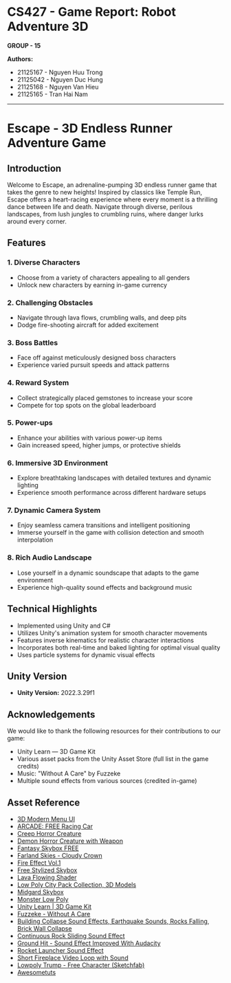 # CS427 - Game Report: Robot Adventure 3D  
**GROUP - 15**

**Authors:**
- 21125167 - Nguyen Huu Trong
- 21125042 - Nguyen Duc Hung
- 21125168 - Nguyen Van Hieu
- 21125165 - Tran Hai Nam

---

# Escape - 3D Endless Runner Adventure Game

## Introduction

Welcome to Escape, an adrenaline-pumping 3D endless runner game that takes the genre to new heights! Inspired by classics like Temple Run, Escape offers a heart-racing experience where every moment is a thrilling dance between life and death. Navigate through diverse, perilous landscapes, from lush jungles to crumbling ruins, where danger lurks around every corner.

## Features

### 1. Diverse Characters
- Choose from a variety of characters appealing to all genders
- Unlock new characters by earning in-game currency

### 2. Challenging Obstacles
- Navigate through lava flows, crumbling walls, and deep pits
- Dodge fire-shooting aircraft for added excitement

### 3. Boss Battles
- Face off against meticulously designed boss characters
- Experience varied pursuit speeds and attack patterns

### 4. Reward System
- Collect strategically placed gemstones to increase your score
- Compete for top spots on the global leaderboard

### 5. Power-ups
- Enhance your abilities with various power-up items
- Gain increased speed, higher jumps, or protective shields

### 6. Immersive 3D Environment
- Explore breathtaking landscapes with detailed textures and dynamic lighting
- Experience smooth performance across different hardware setups

### 7. Dynamic Camera System
- Enjoy seamless camera transitions and intelligent positioning
- Immerse yourself in the game with collision detection and smooth interpolation

### 8. Rich Audio Landscape
- Lose yourself in a dynamic soundscape that adapts to the game environment
- Experience high-quality sound effects and background music

## Technical Highlights

- Implemented using Unity and C#
- Utilizes Unity's animation system for smooth character movements
- Features inverse kinematics for realistic character interactions
- Incorporates both real-time and baked lighting for optimal visual quality
- Uses particle systems for dynamic visual effects


## Unity Version

- **Unity Version:** 2022.3.29f1


## Acknowledgements

We would like to thank the following resources for their contributions to our game:
- Unity Learn — 3D Game Kit
- Various asset packs from the Unity Asset Store (full list in the game credits)
- Music: "Without A Care" by Fuzzeke
- Multiple sound effects from various sources (credited in-game)

## Asset Reference
- [3D Modern Menu UI](https://assetstore.unity.com/packages/tools/gui/3d-modern-menu-ui-116144)
- [ARCADE: FREE Racing Car](https://assetstore.unity.com/packages/3d/vehicles/land/arcade-free-racing-car-161085)
- [Creep Horror Creature](https://assetstore.unity.com/packages/3d/characters/creatures/creep-horror-creature-244853)
- [Demon Horror Creature with Weapon](https://assetstore.unity.com/packages/3d/characters/creatures/demon-horror-creature-with-weapon-247792)
- [Fantasy Skybox FREE](https://assetstore.unity.com/packages/2d/textures-materials/sky/fantasy-skybox-free-18353)
- [Farland Skies - Cloudy Crown](https://assetstore.unity.com/packages/2d/textures-materials/sky/farland-skies-cloudy-crown-60004)
- [Fire Effect Vol.1](https://assetstore.unity.com/packages/vfx/particles/fire-effect-vol-1-131886)
- [Free Stylized Skybox](https://assetstore.unity.com/packages/2d/textures-materials/sky/free-stylized-skybox-212257)
- [Lava Flowing Shader](https://assetstore.unity.com/packages/vfx/shaders/lava-flowing-shader-33635)
- [Low Poly City Pack Collection, 3D Models](https://assetstore.unity.com/packages/3d/environments/industrial/low-poly-city-pack-collection-3d-model-demo-201466)
- [Midgard Skybox](https://assetstore.unity.com/packages/2d/textures-materials/sky/midgard-skybox-273733)
- [Monster Low Poly](https://assetstore.unity.com/packages/3d/characters/humanoids/monster-low-poly-280220)
- [Unity Learn | 3D Game Kit](https://assetstore.unity.com/packages/templates/tutorials/unity-learn-3d-game-kit-115747)
- [Fuzzeke - Without A Care](https://assetstore.unity.com/packages/templates/tutorials/unity-learn-3d-game-kit-115747)
- [Building Collapse Sound Effects, Earthquake Sounds, Rocks Falling, Brick Wall Collapse](https://www.youtube.com/watch?v=3QYvkzaaF58)
- [Continuous Rock Sliding Sound Effect](https://www.youtube.com/watch?v=ORTPtojo7tA)
- [Ground Hit - Sound Effect Improved With Audacity](https://www.youtube.com/watch?v=GCN_UTzBPS4)
- [Rocket Launcher Sound Effect](https://www.youtube.com/watch?v=_9pRBHc_aRA)
- [Short Fireplace Video Loop with Sound](https://www.youtube.com/watch?v=_9pRBHc_aRA)
- [Lowpoly Trump - Free Character (Sketchfab)](https://sketchfab.com/3d-models/lowpoly-trump-free-character-ba7b382c918b40e6b07011da4ff3ebc0?fbclid=IwY2xjawFw56FleHRuA2FlbQIxMAABHaDb2Xp8Tqt0jQdL-sCTPyLNIcAzQmDx8iOsS1QuOXjlD_uCgUpCeaDPSg_aem_QcRFECntfLRwW8lp-PKAgQ)
- [Awesometuts](https://awesometuts.com/)
